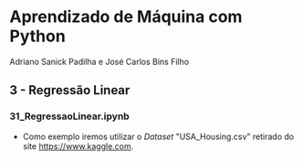 # Aprendizado de Máquina com Python
Adriano Sanick Padilha e José Carlos Bins Filho

## 3 - Regressão Linear
### 31_RegressaoLinear.ipynb
- Como exemplo iremos utilizar o *Dataset* "USA_Housing.csv" retirado do site https://www.kaggle.com. 
